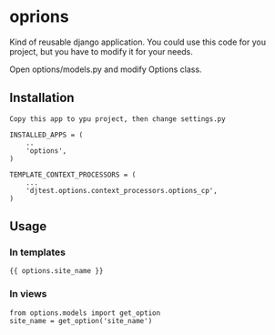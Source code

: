 # oprions
Kind of reusable django application. You could use this code for you project,
but you have to modify it for your needs. 

Open options/models.py and modify Options class.

## Installation
    Copy this app to ypu project, then change settings.py

    INSTALLED_APPS = (
        ..
        'options',
    )

    TEMPLATE_CONTEXT_PROCESSORS = (
        ...
        'djtest.options.context_processors.options_cp',
    )

## Usage

### In templates

    {{ options.site_name }}

### In views
    
    from options.models import get_option
    site_name = get_option('site_name')


